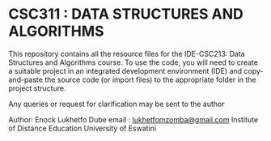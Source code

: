# CSC311 : DATA STRUCTURES AND ALGORITHMS
This repository contains all the resource files for the IDE-CSC213: Data Structures and Algorithms course. 
To use the code, you will need to create a suitable project in an integrated development 
environment (IDE) and copy-and-paste the source code  (or import files) to the appropriate folder in the project structure.

Any queries or request for clarification may be sent to the author

Author: Enock Lukhetfo Dube
email : lukhetfomzomba@gmail.com
Institute of Distance Education
University of Eswatini